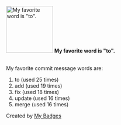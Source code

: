 <img src="https://github.com/my-badges/my-badges/blob/master/src/all-badges/favorite-word/favorite-word.png?raw=true" alt="My favorite word is &quot;to&quot;." title="My favorite word is &quot;to&quot;." width="128">
<strong>My favorite word is &quot;to&quot;.</strong>
<br><br>

My favorite commit message words are:

1. to (used 25 times)
2. add (used 19 times)
3. fix (used 18 times)
4. update (used 16 times)
5. merge (used 16 times)


Created by <a href="https://github.com/my-badges/my-badges">My Badges</a>